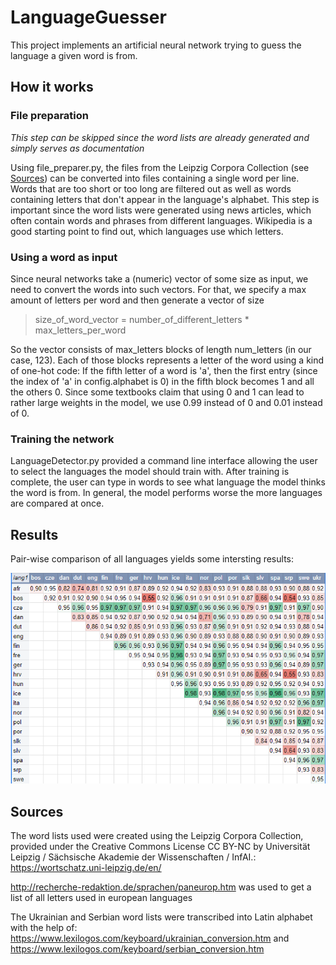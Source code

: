 # LanguageGuesser
This project implements an artificial neural network trying to guess the language a given word is from.

## How it works

### File preparation

*This step can be skipped since the word lists are already generated and simply serves as documentation*

Using file_preparer.py, the files from the Leipzig Corpora Collection (see [Sources](#sources)) can be converted into files containing a single word per line.
Words that are too short or too long are filtered out as well as words containing letters that don't appear in the language's alphabet. This step is important since the word lists were generated using news articles, which often contain words and phrases from different languages. Wikipedia is a good starting point to find out, which languages use which letters.

### Using a word as input

Since neural networks take a (numeric) vector of some size as input, we need to convert the words into such vectors. For that, we specify a max amount of letters per word and then generate a vector of size
> size_of_word_vector = number_of_different_letters * max_letters_per_word

So the vector consists of max_letters blocks of length num_letters (in our case, 123). Each of those blocks represents a letter of the word using a kind of one-hot code: If the fifth letter of a word is 'a', then the first entry (since the index of 'a' in config.alphabet is 0) in the fifth block becomes 1 and all the others 0. Since some textbooks claim that using 0 and 1 can lead to rather large weights in the model, we use 0.99 instead of 0 and 0.01 instead of 0.

### Training the network

LanguageDetector.py provided a command line interface allowing the user to select the languages the model should train with. After training is complete, the user can type in words to see what language the model thinks the word is from. In general, the model performs worse the more languages are compared at once.

## Results

Pair-wise comparison of all languages yields some intersting results:

![Distinctness of Languages](doc/distinctness_languages.png)
## Sources

The word lists used were created using the Leipzig Corpora Collection, provided under the Creative Commons License CC BY-NC by Universität Leipzig / Sächsische Akademie der Wissenschaften / InfAI.: https://wortschatz.uni-leipzig.de/en/

http://recherche-redaktion.de/sprachen/paneurop.htm was used to get a list of all letters used in european languages

The Ukrainian and Serbian word lists were transcribed into Latin alphabet with the help of: https://www.lexilogos.com/keyboard/ukrainian_conversion.htm and https://www.lexilogos.com/keyboard/serbian_conversion.htm